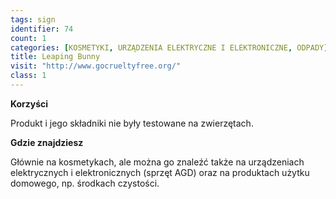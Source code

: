 ```yaml
---
tags: sign
identifier: 74
count: 1
categories: [KOSMETYKI, URZĄDZENIA ELEKTRYCZNE I ELEKTRONICZNE, ODPADY]
title: Leaping Bunny
visit: "http://www.gocrueltyfree.org/"
class: 1
---
```

**Korzyści**

Produkt i jego składniki nie były testowane na zwierzętach.

**Gdzie znajdziesz**

Głównie na kosmetykach, ale można go znaleźć także na urządzeniach elektrycznych i elektronicznych (sprzęt AGD) oraz na produktach użytku domowego, np. środkach czystości.

